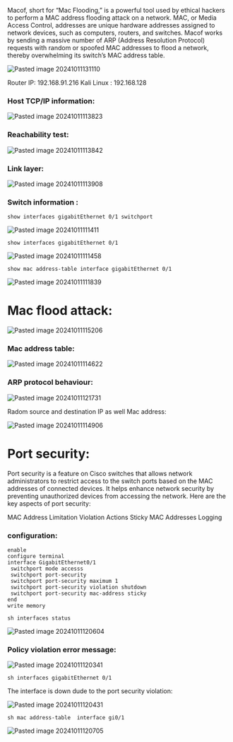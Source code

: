 

Macof, short for “Mac Flooding,” is a powerful tool used by ethical hackers to perform a MAC address flooding attack on a network. MAC, or Media Access Control, addresses are unique hardware addresses assigned to network devices, such as computers, routers, and switches. Macof works by sending a massive number of ARP (Address Resolution Protocol) requests with random or spoofed MAC addresses to flood a network, thereby overwhelming its switch’s MAC address table.



![Pasted image 20241011131110](https://github.com/user-attachments/assets/a5eb6087-1388-46b2-8406-6e64dad4fe97)


Router IP: 192.168.91.216
Kali Linux : 192.168.128


###  Host TCP/IP information:



![Pasted image 20241011113823](https://github.com/user-attachments/assets/593c0ade-3dd9-411f-b1a0-4ddab051d091)




### Reachability test:


![Pasted image 20241011113842](https://github.com/user-attachments/assets/847cc790-cb0b-4d1d-929f-5491329c96f9)


### Link layer:


![Pasted image 20241011113908](https://github.com/user-attachments/assets/7c80144d-4e90-4f9c-9000-ddf9270387a0)



### Switch information :


```
show interfaces gigabitEthernet 0/1 switchport
```



![Pasted image 20241011111411](https://github.com/user-attachments/assets/3d0185af-8bd8-4b2a-bd6d-69889a7d901b)


```
show interfaces gigabitEthernet 0/1
```


![Pasted image 20241011111458](https://github.com/user-attachments/assets/38acfa81-0ff3-4a23-9643-43511e2b5dc0)


```
show mac address-table interface gigabitEthernet 0/1

```



![Pasted image 20241011111839](https://github.com/user-attachments/assets/70a16751-55cc-4ac1-9fe9-208c9bec7cb8)





# Mac flood attack:



![Pasted image 20241011115206](https://github.com/user-attachments/assets/46b20018-a3a6-4e09-9d5c-f5737f577a11)


### Mac address table:



![Pasted image 20241011114622](https://github.com/user-attachments/assets/c95bc533-50a3-44b7-93e2-840d2a5d6c5e)


###   ARP protocol behaviour: 



![Pasted image 20241011121731](https://github.com/user-attachments/assets/c6148419-96c6-4b99-ab8d-a81da1db5387)


Radom source and destination IP as well Mac address: 


![Pasted image 20241011114906](https://github.com/user-attachments/assets/0fe11941-cd73-44f0-a1af-f77b0d8eb7f2)




# Port security:

Port security is a feature on Cisco switches that allows network administrators to restrict access to the switch ports based on the MAC addresses of connected devices. It helps enhance network security by preventing unauthorized devices from accessing the network. Here are the key aspects of port security:


MAC Address Limitation
Violation Actions
Sticky MAC Addresses
Logging
### configuration:

```
enable
configure terminal
interface GigabitEthernet0/1
 switchport mode accesss
 switchport port-security
 switchport port-security maximum 1
 switchport port-security violation shutdown
 switchport port-security mac-address sticky
end
write memory
```




```
sh interfaces status

```



![Pasted image 20241011120604](https://github.com/user-attachments/assets/7104be41-9532-4472-990f-316467f74eb4)


### Policy violation error message:


![Pasted image 20241011120341](https://github.com/user-attachments/assets/0c097480-9c2c-4047-b05e-9ad02ddce9c7)

```
sh interfaces gigabitEthernet 0/1
```
The interface is down dude to the port security violation: 


![Pasted image 20241011120431](https://github.com/user-attachments/assets/bb453da3-95c2-4514-a29f-f6d7b5b71975)


```
sh mac address-table  interface gi0/1

```


![Pasted image 20241011120705](https://github.com/user-attachments/assets/8b1b2e61-8325-41d4-aaa0-a269f9be5808)
